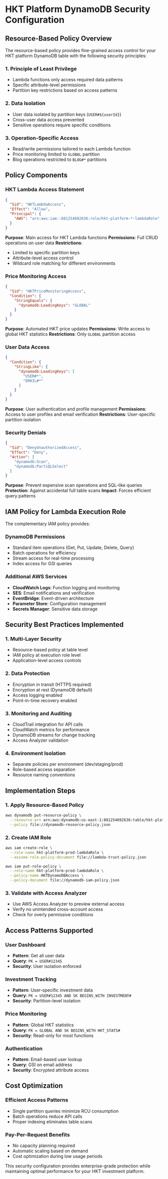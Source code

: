 # HKT Platform DynamoDB Security Configuration

## Resource-Based Policy Overview

The resource-based policy provides fine-grained access control for your HKT platform DynamoDB table with the following security principles:

### 1. Principle of Least Privilege
- Lambda functions only access required data patterns
- Specific attribute-level permissions
- Partition key restrictions based on access patterns

### 2. Data Isolation
- User data isolated by partition keys (`USER#${userId}`)
- Cross-user data access prevented
- Sensitive operations require specific conditions

### 3. Operation-Specific Access
- Read/write permissions tailored to each Lambda function
- Price monitoring limited to `GLOBAL` partition
- Blog operations restricted to `BLOG#*` partitions

## Policy Components

### HKT Lambda Access Statement
```json
{
  "Sid": "HKTLambdaAccess",
  "Effect": "Allow",
  "Principal": {
    "AWS": "arn:aws:iam::881254692636:role/hkt-platform-*-lambdaRole"
  }
}
```

**Purpose**: Main access for HKT Lambda functions
**Permissions**: Full CRUD operations on user data
**Restrictions**: 
- Limited to specific partition keys
- Attribute-level access control
- Wildcard role matching for different environments

### Price Monitoring Access
```json
{
  "Sid": "HKTPriceMonitoringAccess",
  "Condition": {
    "StringEquals": {
      "dynamodb:LeadingKeys": "GLOBAL"
    }
  }
}
```

**Purpose**: Automated HKT price updates
**Permissions**: Write access to global HKT statistics
**Restrictions**: Only `GLOBAL` partition access

### User Data Access
```json
{
  "Condition": {
    "StringLike": {
      "dynamodb:LeadingKeys": [
        "USER#*",
        "EMAIL#*"
      ]
    }
  }
}
```

**Purpose**: User authentication and profile management
**Permissions**: Access to user profiles and email verification
**Restrictions**: User-specific partition isolation

### Security Denials
```json
{
  "Sid": "DenyUnauthorizedAccess",
  "Effect": "Deny",
  "Action": [
    "dynamodb:Scan",
    "dynamodb:PartiQLSelect"
  ]
}
```

**Purpose**: Prevent expensive scan operations and SQL-like queries
**Protection**: Against accidental full table scans
**Impact**: Forces efficient query patterns

## IAM Policy for Lambda Execution Role

The complementary IAM policy provides:

### DynamoDB Permissions
- Standard item operations (Get, Put, Update, Delete, Query)
- Batch operations for efficiency
- Stream access for real-time processing
- Index access for GSI queries

### Additional AWS Services
- **CloudWatch Logs**: Function logging and monitoring
- **SES**: Email notifications and verification
- **EventBridge**: Event-driven architecture
- **Parameter Store**: Configuration management
- **Secrets Manager**: Sensitive data storage

## Security Best Practices Implemented

### 1. Multi-Layer Security
- Resource-based policy at table level
- IAM policy at execution role level
- Application-level access controls

### 2. Data Protection
- Encryption in transit (HTTPS required)
- Encryption at rest (DynamoDB default)
- Access logging enabled
- Point-in-time recovery enabled

### 3. Monitoring and Auditing
- CloudTrail integration for API calls
- CloudWatch metrics for performance
- DynamoDB streams for change tracking
- Access Analyzer validation

### 4. Environment Isolation
- Separate policies per environment (dev/staging/prod)
- Role-based access separation
- Resource naming conventions

## Implementation Steps

### 1. Apply Resource-Based Policy
```bash
aws dynamodb put-resource-policy \
  --resource-arn arn:aws:dynamodb:us-east-1:881254692636:table/hkt-platform-data-prod \
  --policy file://dynamodb-resource-policy.json
```

### 2. Create IAM Role
```bash
aws iam create-role \
  --role-name hkt-platform-prod-lambdaRole \
  --assume-role-policy-document file://lambda-trust-policy.json

aws iam put-role-policy \
  --role-name hkt-platform-prod-lambdaRole \
  --policy-name HKTDynamoDBAccess \
  --policy-document file://dynamodb-iam-policy.json
```

### 3. Validate with Access Analyzer
- Use AWS Access Analyzer to preview external access
- Verify no unintended cross-account access
- Check for overly permissive conditions

## Access Patterns Supported

### User Dashboard
- **Pattern**: Get all user data
- **Query**: `PK = USER#12345`
- **Security**: User isolation enforced

### Investment Tracking
- **Pattern**: User-specific investment data
- **Query**: `PK = USER#12345 AND SK BEGINS_WITH INVESTMENT#`
- **Security**: Partition-level isolation

### Price Monitoring
- **Pattern**: Global HKT statistics
- **Query**: `PK = GLOBAL AND SK BEGINS_WITH HKT_STATS#`
- **Security**: Read-only for most functions

### Authentication
- **Pattern**: Email-based user lookup
- **Query**: GSI on email address
- **Security**: Encrypted attribute access

## Cost Optimization

### Efficient Access Patterns
- Single partition queries minimize RCU consumption
- Batch operations reduce API calls
- Proper indexing eliminates table scans

### Pay-Per-Request Benefits
- No capacity planning required
- Automatic scaling based on demand
- Cost optimization during low usage periods

This security configuration provides enterprise-grade protection while maintaining optimal performance for your HKT investment platform.